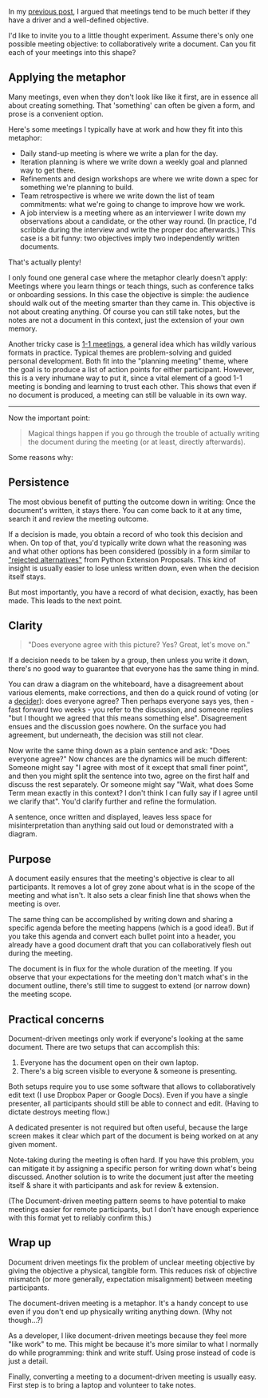 <!--
.. title: Document-Driven Meetings
.. slug: document-driven-meetings
.. date: 2019-01-18 12:35:00 UTC
.. tags: meetings
.. category: dev
.. link:
.. description:
.. type: text
-->

In my [previous post][prev], I argued that meetings tend to be much better if they have a driver and a well-defined objective.

I'd like to invite you to a little thought experiment. Assume there's only one possible meeting objective: to collaboratively write a document. Can you fit each of your meetings into this shape?

<!--more-->

## Applying the metaphor

Many meetings, even when they don't look like like it first, are in essence all about creating something. That 'something' can often be given a form, and prose is a convenient option.

Here's some meetings I typically have at work and how they fit into this metaphor:

- Daily stand-up meeting is where we write a plan for the day.
- Iteration planning is where we write down a weekly goal and planned way to get there.
- Refinements and design workshops are where we write down a spec for something we're planning to build.
- Team retrospective is where we write down the list of team commitments: what we're going to change to improve how we work.
- A job interview is a meeting where as an interviewer I write down my observations about a candidate, or the other way round. (In practice, I'd scribble during the interview and write the proper doc afterwards.) This case is a bit funny: two objectives imply two independently written documents.

That's actually plenty!

I only found one general case where the metaphor clearly doesn't apply: Meetings where you learn things or teach things, such as conference talks or onboarding sessions. In this case the objective is simple: the audience should walk out of the meeting smarter than they came in. This objective is not about creating anything. Of course you can still take notes, but the notes are not a document in this context, just the extension of your own memory.

Another tricky case is [1-1 meetings][11meeting], a general idea which has wildly various formats in practice. Typical themes are problem-solving and guided personal development. Both fit into the "planning meeting" theme, where the goal is to produce a list of action points for either participant. However, this is a very inhumane way to put it, since a vital element of a good 1-1 meeting is bonding and learning to trust each other. This shows that even if no document is produced, a meeting can still be valuable in its own way.

---

Now the important point:

> Magical things happen if you go through the trouble of actually writing the document during the meeting (or at least, directly afterwards).

Some reasons why:

## Persistence

The most obvious benefit of putting the outcome down in writing: Once the document's written, it stays there. You can come back to it at any time, search it and review the meeting outcome.

If a decision is made, you obtain a record of who took this decision and when. On top of that, you'd typically write down what the reasoning was and what other options has been considered (possibly in a form similar to ["rejected alternatives"][pep] from Python Extension Proposals. This kind of insight is usually easier to lose unless written down, even when the decision itself stays.

But most importantly, you have a record of what decision, exactly, has been made. This leads to the next point.

## Clarity

> "Does everyone agree with this picture? Yes? Great, let's move on."

If a decision needs to be taken by a group, then unless you write it down, there's no good way to guarantee that everyone has the same thing in mind.

You can draw a diagram on the whiteboard, have a disagreement about various elements, make corrections, and then do a quick round of voting (or a [decider][decider]): does everyone agree? Then perhaps everyone says yes, then - fast forward two weeks - you refer to the discussion, and someone replies "but I thought we agreed that this means something else".  Disagreement ensues and the discussion goes nowhere. On the surface you had agreement, but underneath, the decision was still not clear.

Now write the same thing down as a plain sentence and ask: "Does everyone agree?" Now chances are the dynamics will be much different: Someone might say "I agree with most of it except that small finer point", and then you might split the sentence into two, agree on the first half and discuss the rest separately. Or someone might say "Wait, what does Some Term mean exactly in this context? I don't think I can fully say if I agree until we clarify that". You'd clarify further and refine the formulation.

A sentence, once written and displayed, leaves less space for misinterpretation than anything said out loud or demonstrated with a diagram.

## Purpose

A document easily ensures that the meeting's objective is clear to all participants. It removes a lot of grey zone about what is in the scope of the meeting and what isn't. It also sets a clear finish line that shows when the meeting is over.

The same thing can be accomplished by writing down and sharing a specific agenda before the meeting happens (which is a good idea!). But if you take this agenda and convert each bullet point into a header, you already have a good document draft that you can collaboratively flesh out during the meeting.

The document is in flux for the whole duration of the meeting. If you observe that your expectations for the meeting don't match what's in the document outline, there's still time to suggest to extend (or narrow down) the meeting scope.

## Practical concerns

Document-driven meetings only work if everyone's looking at the same document. There are two setups that can accomplish this:

1. Everyone has the document open on their own laptop.
2. There's a big screen visible to everyone & someone is presenting.

Both setups require you to use some software that allows to collaboratively edit text (I use Dropbox Paper or Google Docs). Even if you have a single presenter, all participants should still be able to connect and edit. (Having to dictate destroys meeting flow.)

A dedicated presenter is not required but often useful, because the large screen makes it clear which part of the document is being worked on at any given moment.

Note-taking during the meeting is often hard. If you have this problem, you can mitigate it by assigning a specific person for writing down what's being discussed. Another solution is to write the document just after the meeting itself & share it with participants and ask for review & extension.

(The Document-driven meeting pattern seems to have potential to make meetings easier for remote participants, but I don't have enough experience with this format yet to reliably confirm this.)

## Wrap up

Document driven meetings fix the problem of unclear meeting objective by giving the objective a physical, tangible form. This reduces risk of objective mismatch (or more generally, expectation misalignment) between meeting participants.

The document-driven meeting is a metaphor. It's a handy concept to use even if you don't end up physically writing anything down. (Why not though...?)

As a developer, I like document-driven meetings because they feel more "like work" to me. This might be because it's more similar to what I normally do while programming: think and write stuff. Using prose instead of code is just a detail.

Finally, converting a meeting to a document-driven meeting is usually easy. First step is to bring a laptop and volunteer to take notes.

[11meeting]: https://a16z.com/2012/08/30/one-on-one/
[decider]: https://liveingreatness.com/core-protocols/decider/
[pep]: https://www.python.org/dev/peps/pep-0484/#rejected-alternatives
[prev]: /posts/efficient-meetings/
